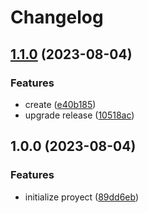 # Changelog

## [1.1.0](https://github.com/JonDotsoy/time-support-action/compare/v1.0.0...v1.1.0) (2023-08-04)


### Features

* create ([e40b185](https://github.com/JonDotsoy/time-support-action/commit/e40b185f2d707138e104db4d7ad54244051c26fd))
* upgrade release ([10518ac](https://github.com/JonDotsoy/time-support-action/commit/10518ac09e16fbccf27c82e1b65ef5bc44c9d176))

## 1.0.0 (2023-08-04)


### Features

* initialize proyect ([89dd6eb](https://github.com/JonDotsoy/time-support-action/commit/89dd6ebaa4797bd3355ec2503cdbc9a0f2b0a6de))
